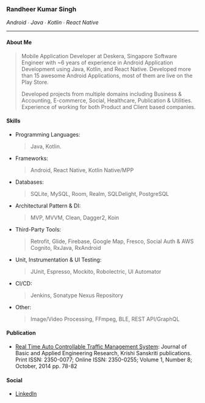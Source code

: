 

### Randheer Kumar Singh 
_Android ∙ Java ∙ Kotlin ∙ React Native_
* * *

#### About Me
> Mobile Application Developer at Deskera, Singapore
> Software Engineer with ~6 years of experience in Android Application Development using Java, Kotlin, and React Native. Developed more than 15 awesome Android Applications, most of them are live on the Play Store.
>
> Developed projects from multiple domains including Business & Accounting, E-commerce, Social, Healthcare, Publication & Utilities. Experience of working for both Product and Client based companies.

#### Skills
- Programming Languages:
  > Java, Kotlin.

- Frameworks:
  > Android, React Native, Kotlin Native/MPP

- Databases:
  > SQLite, MySQL, Room, Realm, SQLDelight, PostgreSQL

- Architectural Pattern & DI:
  > MVP, MVVM, Clean, Dagger2, Koin

- Third-Party Tools:
  > Retrofit, Glide, Firebase, Google Map, Fresco, Social Auth &
AWS Cognito, RxJava, RxAndroid

- Unit, Instrumentation & UI Testing:
  > JUnit, Espresso, Mockito, Robolectric, UI Automator

- CI/CD:
  > Jenkins, Sonatype Nexus Repository

- Other:
  > Image/Video Processing, FFmpeg, BLE, REST
API/GraphQL
  
#### Publication
  - [Real Time Auto Controllable Traffic Management System](https://www.krishisanskriti.org/vol_image/03Jul201510073021.pdf):
  Journal of Basic and Applied Engineering Research, Krishi Sanskriti publications.
    Print ISSN: 2350-0077; Online ISSN: 2350-0255; Volume 1, Number 8; October, 2014  pp. 78-82 
  
#### Social
  - [LinkedIn](https://www.linkedin.com/in/randheer094/)

